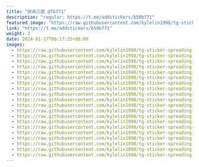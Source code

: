 ```yaml
---
title: "拼命三郎 @TG771"
description: "regular: https://t.me/addstickers/b50b771"
featured_image: "https://raw.githubusercontent.com/kylelin1998/tg-sticker-spreading-worldwide-images/main/img/515978a7-6964-40e2-b685-71f93c56e8d0.jpg"
link: "https://t.me/addstickers/b50b771"
weight: 3
date: 2024-01-17T06:17:25+08:00
images:
  - https://raw.githubusercontent.com/kylelin1998/tg-sticker-spreading-worldwide-images/main/img/515978a7-6964-40e2-b685-71f93c56e8d0.jpg
  - https://raw.githubusercontent.com/kylelin1998/tg-sticker-spreading-worldwide-images/main/img/ff348039-6775-406b-963a-d6f8cd98f6de.jpg
  - https://raw.githubusercontent.com/kylelin1998/tg-sticker-spreading-worldwide-images/main/img/da0d743a-d0a6-4e07-8eab-a158e2c3648b.jpg
  - https://raw.githubusercontent.com/kylelin1998/tg-sticker-spreading-worldwide-images/main/img/ed5a8794-5082-4509-8047-e05cb04d529c.jpg
  - https://raw.githubusercontent.com/kylelin1998/tg-sticker-spreading-worldwide-images/main/img/ac3af2de-f384-4aa8-84ae-87eb9bb23b6f.jpg
  - https://raw.githubusercontent.com/kylelin1998/tg-sticker-spreading-worldwide-images/main/img/9b9e404e-dc97-4f65-8a04-d74b8b2d7ba8.jpg
  - https://raw.githubusercontent.com/kylelin1998/tg-sticker-spreading-worldwide-images/main/img/077c543f-8c57-415b-aac6-3b4040a9a485.jpg
  - https://raw.githubusercontent.com/kylelin1998/tg-sticker-spreading-worldwide-images/main/img/01634499-b562-4fe4-b811-06c268653356.jpg
  - https://raw.githubusercontent.com/kylelin1998/tg-sticker-spreading-worldwide-images/main/img/47412f74-4b37-4af6-8149-ecb8549c2d85.jpg
  - https://raw.githubusercontent.com/kylelin1998/tg-sticker-spreading-worldwide-images/main/img/656c408b-b902-4772-981b-fd69ea7612cf.jpg
  - https://raw.githubusercontent.com/kylelin1998/tg-sticker-spreading-worldwide-images/main/img/3a04ae90-6a58-4e55-bfaf-d227a028d0db.jpg
  - https://raw.githubusercontent.com/kylelin1998/tg-sticker-spreading-worldwide-images/main/img/55b0a2fa-3e03-42f2-b5dd-160824bcbcc6.jpg
  - https://raw.githubusercontent.com/kylelin1998/tg-sticker-spreading-worldwide-images/main/img/915d89c4-2f08-4c13-a46e-fc08021aaeb2.jpg
  - https://raw.githubusercontent.com/kylelin1998/tg-sticker-spreading-worldwide-images/main/img/289eb497-23ea-4fb7-913c-e204eb8f5d37.jpg
  - https://raw.githubusercontent.com/kylelin1998/tg-sticker-spreading-worldwide-images/main/img/6135f43b-2f1d-4026-bdb5-dac0272803b6.jpg
  - https://raw.githubusercontent.com/kylelin1998/tg-sticker-spreading-worldwide-images/main/img/fd4bff1e-56b0-4e6e-81cd-9a3ea04a5e1f.jpg
  - https://raw.githubusercontent.com/kylelin1998/tg-sticker-spreading-worldwide-images/main/img/95585b52-837c-4d00-8bfb-4384d5c19b67.jpg
  - https://raw.githubusercontent.com/kylelin1998/tg-sticker-spreading-worldwide-images/main/img/b37b3f35-24b9-4cc7-860f-dff622ec3b01.jpg
  - https://raw.githubusercontent.com/kylelin1998/tg-sticker-spreading-worldwide-images/main/img/12b0bca8-da64-4a25-a51f-e104cc03131e.jpg
  - https://raw.githubusercontent.com/kylelin1998/tg-sticker-spreading-worldwide-images/main/img/d652f1f6-abf1-44ee-822f-dddabf1e3274.jpg
---
```


